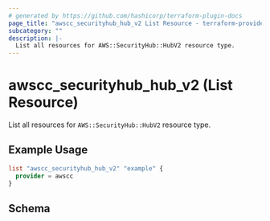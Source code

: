 ```yaml
---
# generated by https://github.com/hashicorp/terraform-plugin-docs
page_title: "awscc_securityhub_hub_v2 List Resource - terraform-provider-awscc"
subcategory: ""
description: |-
  List all resources for AWS::SecurityHub::HubV2 resource type.
---
```


# awscc_securityhub_hub_v2 (List Resource)

List all resources for `AWS::SecurityHub::HubV2` resource type.

## Example Usage

```terraform
list "awscc_securityhub_hub_v2" "example" {
  provider = awscc
}
```

<!-- schema generated by tfplugindocs -->
## Schema
